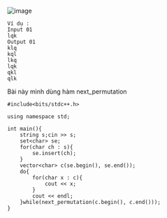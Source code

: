 ![image](https://github.com/user-attachments/assets/337493d5-3065-4926-bcf2-b3c105c78491)

```
Ví dụ :
Input 01
lqk
Output 01
klq
kql
lkq
lqk
qkl
qlk
```

Bài này mình dùng hàm next_permutation

```
#include<bits/stdc++.h>

using namespace std;

int main(){
    string s;cin >> s; 
    set<char> se;
    for(char ch : s){
        se.insert(ch);
    }
    vector<char> c(se.begin(), se.end());
    do{
        for(char x : c){
            cout << x;
        }
        cout << endl;
    }while(next_permutation(c.begin(), c.end()));
}

```

